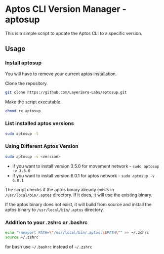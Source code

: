 # Aptos CLI Version Manager - aptosup

This is a simple script to update the Aptos CLI to a specific version.

## Usage

### Install aptosup

You will have to remove your current aptos installation.

Clone the repository.

```bash
git clone https://github.com/LayerZero-Labs/aptosup.git
```

Make the script executable.

```bash
chmod +x aptosup
```

### List installed aptos versions

```bash
sudo aptosup -l
```

### Using Different Aptos Version

```bash
sudo aptosup -v <version>
```

- if you want to install version 3.5.0 for movement network - `sudo aptosup -v 3.5.0`
- if you want to install version 6.0.1 for aptos network - `sudo aptosup -v 6.0.1`

The script checks if the aptos binary already exists in `/usr/local/bin/.aptos` directory. If it does, it will use the existing binary.

If the aptos binary does not exist, it will build from source and install the aptos binary to `/usr/local/bin/.aptos` directory.

### Addition to your .zshrc or .bashrc

```bash
echo "\nexport PATH=\"/usr/local/bin/.aptos:\$PATH\"" >> ~/.zshrc
source ~/.zshrc
```

for bash use `~/.bashrc` instead of `~/.zshrc`
